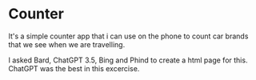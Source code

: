 # Counter

It's a simple counter app that i can use on the phone to count car brands that we see when we are travelling.

I asked Bard, ChatGPT 3.5, Bing and Phind to create a html page for this. ChatGPT was the best in this excercise.
